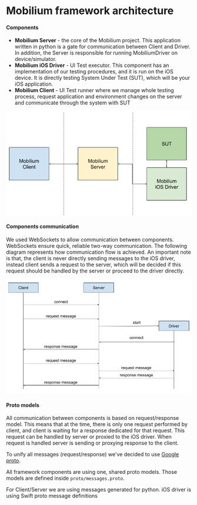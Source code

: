# Mobilium framework architecture

#### Components
- **Mobilium Server** - the core of the Mobilium project. This application written in python is a gate for communication between Client and Driver. In addition, the Server is responsible for running MobiliumDriver on device/simulator.
- **Mobilium iOS Driver** - UI Test executor. This component has an implementation of our testing procedures, and it is run on the iOS device. It is directly testing System Under Test (SUT), which will be your iOS application.
- **Mobilium Client** - UI Test runner where we manage whole testing process, request application and environment changes on the server and communicate through the system with SUT

![Diagram](artifacts/sut.png)

#### Components communication
We used WebSockets to allow communication between components. WebSockets ensure quick, reliable two-way communication.
The following diagram represents how communication flow is achieved. An important note is that, the client is never directly sending messages to the iOS driver, instead client sends a request to the server, which will be decided if this request should be handled by the server or proceed to the driver directly.

![DataFlow](artifacts/data_flow_diagram.png)

#### Proto models

All communication between components is based on request/response model.
This means that at the time, there is only one request performed by client, and client is waiting for a response dedicated for that request. This request can be handled by server or proxied to the iOS driver.
When request is handled server is sending or proxying response to the client.

To unify all messages (request/response) we've decided to use [Google proto](https://developers.google.com/protocol-buffers).

All framework components are using one, shared proto models. Those models are defined inside `proto/messages.proto`.

For Client/Server we are using messages generated for python.
iOS driver is using Swift proto message definitions
